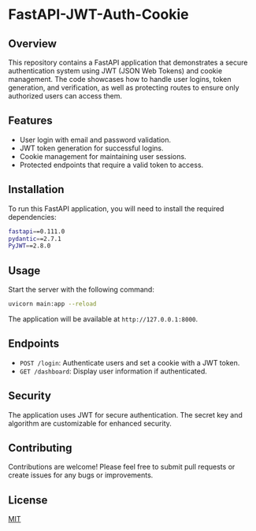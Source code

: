 
# FastAPI-JWT-Auth-Cookie

## Overview
This repository contains a FastAPI application that demonstrates a secure authentication system using JWT (JSON Web Tokens) and cookie management. The code showcases how to handle user logins, token generation, and verification, as well as protecting routes to ensure only authorized users can access them.

## Features
- User login with email and password validation.
- JWT token generation for successful logins.
- Cookie management for maintaining user sessions.
- Protected endpoints that require a valid token to access.

## Installation
To run this FastAPI application, you will need to install the required dependencies:

```bash
fastapi==0.111.0
pydantic==2.7.1
PyJWT==2.8.0
```

## Usage
Start the server with the following command:

```bash
uvicorn main:app --reload
```

The application will be available at `http://127.0.0.1:8000`.

## Endpoints
- `POST /login`: Authenticate users and set a cookie with a JWT token.
- `GET /dashboard`: Display user information if authenticated.

## Security
The application uses JWT for secure authentication. The secret key and algorithm are customizable for enhanced security.

## Contributing
Contributions are welcome! Please feel free to submit pull requests or create issues for any bugs or improvements.

## License
[MIT](LICENSE)
